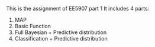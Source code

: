 This is the assignment of EE5907 part 1
It includes 4 parts:
1. MAP
2. Basic Function
3. Full Bayesian + Predictive distribution
4. Classification + Predictive distribution
